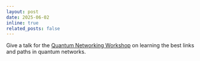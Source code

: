 ```yaml
---
layout: post
date: 2025-06-02
inline: true
related_posts: false
---
```


Give a talk for the [Quantum Networking Workshop](https://www.umass.edu/quantum/2025-quantumsavory-workshop/) on learning the best links and paths in quantum networks.

